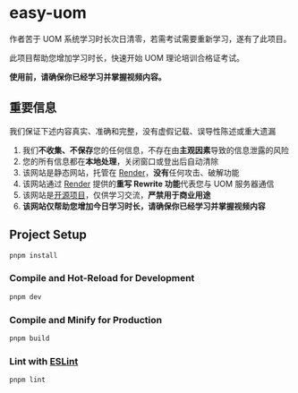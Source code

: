 # easy-uom

作者苦于 UOM 系统学习时长次日清零，若需考试需要重新学习，遂有了此项目。

此项目帮助您增加学习时长，快速开始 UOM 理论培训合格证考试。

**使用前，请确保你已经学习并掌握视频内容。**

## 重要信息

我们保证下述内容真实、准确和完整，没有虚假记载、误导性陈述或重大遗漏

1. 我们**不收集、不保存**您的任何信息，不存在由**主观因素**导致的信息泄露的风险
2. 您的所有信息都在**本地处理**，关闭窗口或登出后自动清除
3. 该网站是静态网站，托管在 [Render](https://render.com/)，**没有**任何攻击、破解功能
4. 该网站通过 [Render](https://render.com/) 提供的**重写 Rewrite 功能**代表您与 UOM 服务器通信
5. 该网站是[开源项目](https://github.com/BitLink5/easy-uom)，仅供学习交流，**严禁用于商业用途**
6. **该网站仅帮助您增加今日学习时长，请确保你已经学习并掌握视频内容**

## Project Setup

```sh
pnpm install
```

### Compile and Hot-Reload for Development

```sh
pnpm dev
```

### Compile and Minify for Production

```sh
pnpm build
```

### Lint with [ESLint](https://eslint.org/)

```sh
pnpm lint
```
